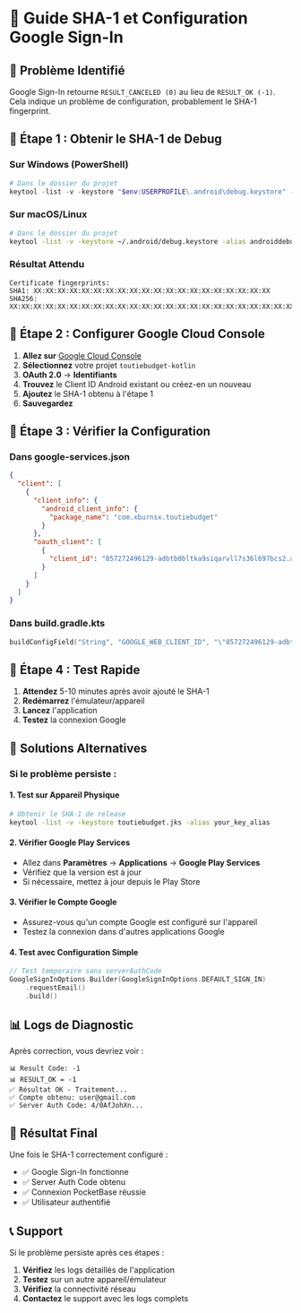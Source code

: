 # 🔑 Guide SHA-1 et Configuration Google Sign-In

## 🚨 **Problème Identifié**

Google Sign-In retourne `RESULT_CANCELED (0)` au lieu de `RESULT_OK (-1)`. Cela indique un problème de configuration, probablement le SHA-1 fingerprint.

## 🔧 **Étape 1 : Obtenir le SHA-1 de Debug**

### Sur Windows (PowerShell)
```powershell
# Dans le dossier du projet
keytool -list -v -keystore "$env:USERPROFILE\.android\debug.keystore" -alias androiddebugkey -storepass android -keypass android
```

### Sur macOS/Linux
```bash
# Dans le dossier du projet
keytool -list -v -keystore ~/.android/debug.keystore -alias androiddebugkey -storepass android -keypass android
```

### Résultat Attendu
```
Certificate fingerprints:
SHA1: XX:XX:XX:XX:XX:XX:XX:XX:XX:XX:XX:XX:XX:XX:XX:XX:XX:XX:XX:XX
SHA256: XX:XX:XX:XX:XX:XX:XX:XX:XX:XX:XX:XX:XX:XX:XX:XX:XX:XX:XX:XX:XX:XX:XX:XX:XX:XX:XX:XX:XX:XX:XX:XX
```

## 🔧 **Étape 2 : Configurer Google Cloud Console**

1. **Allez sur** [Google Cloud Console](https://console.cloud.google.com/)
2. **Sélectionnez** votre projet `toutiebudget-kotlin`
3. **OAuth 2.0** → **Identifiants**
4. **Trouvez** le Client ID Android existant ou créez-en un nouveau
5. **Ajoutez** le SHA-1 obtenu à l'étape 1
6. **Sauvegardez**

## 🔧 **Étape 3 : Vérifier la Configuration**

### Dans google-services.json
```json
{
  "client": [
    {
      "client_info": {
        "android_client_info": {
          "package_name": "com.xburnsx.toutiebudget"
        }
      },
      "oauth_client": [
        {
          "client_id": "857272496129-adbtb0bltka9siqarvll7s36l697bcs2.apps.googleusercontent.com"
        }
      ]
    }
  ]
}
```

### Dans build.gradle.kts
```kotlin
buildConfigField("String", "GOOGLE_WEB_CLIENT_ID", "\"857272496129-adbtb0bltka9siqarvll7s36l697bcs2.apps.googleusercontent.com\"")
```

## 🔧 **Étape 4 : Test Rapide**

1. **Attendez** 5-10 minutes après avoir ajouté le SHA-1
2. **Redémarrez** l'émulateur/appareil
3. **Lancez** l'application
4. **Testez** la connexion Google

## 🚀 **Solutions Alternatives**

### Si le problème persiste :

#### 1. **Test sur Appareil Physique**
```bash
# Obtenir le SHA-1 de release
keytool -list -v -keystore toutiebudget.jks -alias your_key_alias
```

#### 2. **Vérifier Google Play Services**
- Allez dans **Paramètres** → **Applications** → **Google Play Services**
- Vérifiez que la version est à jour
- Si nécessaire, mettez à jour depuis le Play Store

#### 3. **Vérifier le Compte Google**
- Assurez-vous qu'un compte Google est configuré sur l'appareil
- Testez la connexion dans d'autres applications Google

#### 4. **Test avec Configuration Simple**
```kotlin
// Test temporaire sans serverAuthCode
GoogleSignInOptions.Builder(GoogleSignInOptions.DEFAULT_SIGN_IN)
    .requestEmail()
    .build()
```

## 📊 **Logs de Diagnostic**

Après correction, vous devriez voir :

```
📊 Result Code: -1
📊 RESULT_OK = -1
✅ Résultat OK - Traitement...
✅ Compte obtenu: user@gmail.com
✅ Server Auth Code: 4/0AfJohXn...
```

## 🎯 **Résultat Final**

Une fois le SHA-1 correctement configuré :
- ✅ Google Sign-In fonctionne
- ✅ Server Auth Code obtenu
- ✅ Connexion PocketBase réussie
- ✅ Utilisateur authentifié

## 📞 **Support**

Si le problème persiste après ces étapes :

1. **Vérifiez** les logs détaillés de l'application
2. **Testez** sur un autre appareil/émulateur
3. **Vérifiez** la connectivité réseau
4. **Contactez** le support avec les logs complets 